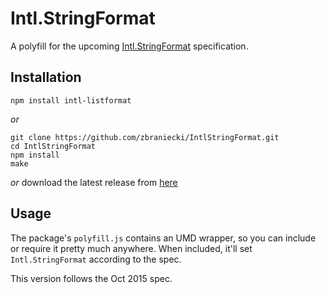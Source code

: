 Intl.StringFormat
================

A polyfill for the upcoming [Intl.StringFormat](https://github.com/zbraniecki/intl-stringformat-spec)
specification.


## Installation

```
npm install intl-listformat
```
_or_
```
git clone https://github.com/zbraniecki/IntlStringFormat.git
cd IntlStringFormat
npm install
make
```
_or_ download the latest release from
[here](https://github.com/zbraniecki/IntlStringFormat/releases/latest)


## Usage

The package's `polyfill.js` contains an UMD wrapper, so you can include or
require it pretty much anywhere. When included, it'll set `Intl.StringFormat`
according to the spec.

This version follows the Oct 2015 spec.
